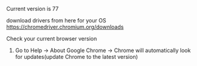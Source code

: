 Current version is 77

download drivers from here for your OS
https://chromedriver.chromium.org/downloads

Check your current browser version
1. Go to Help -> About Google Chrome -> Chrome will automatically look for updates(update Chrome to the latest version)